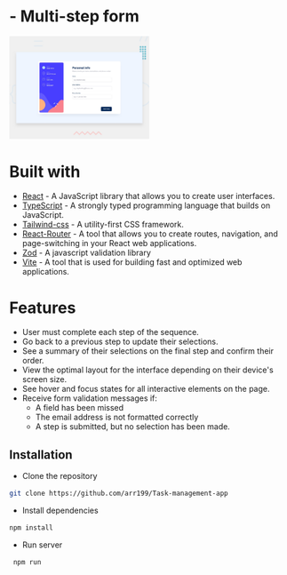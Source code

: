 #  - Multi-step form

 <img width="50%" src="./public/images/preview.jpg" />


# Built with 
- [React](https://react.dev/) - A JavaScript library that allows you to create user interfaces.
- [TypeScript](https://www.typescriptlang.org/) -  A strongly typed programming language that builds on JavaScript.
- [Tailwind-css](https://tailwindcss.com/) - A utility-first CSS framework.
- [React-Router](https://reactrouter.com/en/main) - A tool that allows you to create routes, navigation, and page-switching in your React web applications.
- [Zod](https://zod.dev/) - A javascript validation library
- [Vite](https://vitejs.dev/) - A tool that is used for building fast and optimized web applications. 


# Features 

- User must complete each step of the sequence.
- Go back to a previous step to update their selections.
- See a summary of their selections on the final step and confirm their order.
- View the optimal layout for the interface depending on their device's screen size.
- See hover and focus states for all interactive elements on the page.
- Receive form validation messages if:
  - A field has been missed
  - The email address is not formatted correctly
  - A step is submitted, but no selection has been made.

## Installation

- Clone the repository

```sh
git clone https://github.com/arr199/Task-management-app
```

- Install dependencies

```sh
npm install
```

- Run server

```sh
 npm run 






